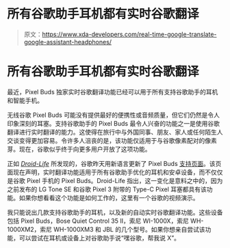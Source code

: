 # 所有谷歌助手耳机都有实时谷歌翻译

> 原文：<https://www.xda-developers.com/real-time-google-translate-google-assistant-headphones/>

# 所有谷歌助手耳机都有实时谷歌翻译

最近，Pixel Buds 独家实时谷歌翻译功能已经可以用于所有支持谷歌助手的耳机和智能手机。

无线谷歌 Pixel Buds 可能没有提供最好的便携性或音频质量，但它们仍然是令人印象深刻的耳塞。支持谷歌助手的 Pixel Buds 最令人兴奋的功能之一是使用谷歌翻译进行实时翻译的能力。这使得在旅行中与外国同事、朋友、家人或任何陌生人交谈变得更加容易。令许多人沮丧的是，该功能仅适用于与谷歌像素配对的像素芽。现在，谷歌似乎终于向更多用户开放了这项功能。

正如 [*Droid-Life*](https://www.droid-life.com/2018/10/13/pixel-buds-real-time-translations-now-available-on-all-google-assistant-headphones/) 所发现的，谷歌昨天用新语言更新了 Pixel Buds [支持页面](https://support.google.com/googlepixelbuds/answer/7573100?hl=en&ref_topic=7558549)。该页面现在声明，实时翻译功能适用于所有谷歌助手优化的耳机和安卓设备，而不仅仅是谷歌 Pixel 手机的 Pixel Buds。Droid-Life 指出，这一变化是意料之中的，因为之前发布的 LG Tone SE 和谷歌 Pixel 3 附带的 Type-C Pixel 耳塞都具有该功能。如果你想看看这个功能是如何工作的，这里有一个谷歌的视频演示。

我只能说出几款支持谷歌助手的耳机，以及新的自动实时谷歌翻译功能。这些设备包括 Pixel Buds，Bose Quiet Control 35 II，索尼 WI-1000X，索尼 WH-1000XM2，索尼 WH-1000XM3 和 JBL 的几个型号。如果你想亲自尝试该功能，可以尝试在耳机或设备上对谷歌助手说“嘿谷歌，帮我说 X”。